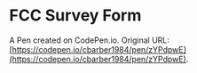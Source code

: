 # FCC Survey Form

A Pen created on CodePen.io. Original URL: [https://codepen.io/cbarber1984/pen/zYPdpwE](https://codepen.io/cbarber1984/pen/zYPdpwE).


